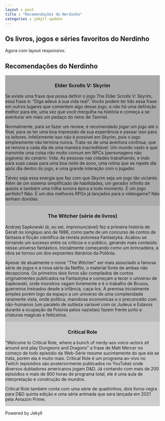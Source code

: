 ```yaml
---
layout : post
title : "Recomendações do Nerdinho"
categories : jekyll update
---
```


<body>


<div class="proheader">
<h2>Os livros, jogos e séries favoritos do Nerdinho</h2>
<p>Agora com layout responsivo.</p>
</div>

<div class="header">
  <h2>Recomendações do Nerdinho</h2>
</div>

<div class="row">
  <div class="column" style="background-color:#aaa;">
    <h3 style="text-align:center;">Elder Scrolls V: Skyrim</h3>
    <p>
    Se existe uma frase que possa definir o jogo The Elder Scrolls V: Skyrim, essa frase é: “Diga adeus à sua vida real”. Vocês podem ter lido essa frase em outros lugares que comentem algo desse jogo, e não há uma definição melhor para ele, uma vez que você mergulha na história e começa a se aventurar em mais um pedaço do reino de Tamriel.
    </p>
    <p>
    Normalmente, para se fazer um review, é recomendado jogar um jogo até o final, para se ter uma boa impressão de sua experiência e passar isso para os leitores. Infelizmente isso não é possível em Skyrim, pois o jogo simplesmente não termina nunca. Trata-se de uma aventura contínua, que se renova a cada dia de uma maneira inacreditável. Um mundo vasto e que transmite uma coisa não muito comum em NPCs (personagens não jogáveis) do cenário: Vida. As pessoas nas cidades trabalhando, e indo para suas casas para uma boa noite de sono, uma rotina que se repete dia após dia dentro do jogo, e uma grande interação com o jogador.
    </p>
    <p>
    Talvez seja essa energia que faz com que Skyrim seja um jogo tão viciante. Além de um sistema simplificado de habilidades, um gerador infinito de quests e também uma trilha sonora épica a todo momento. É um jogo perfeito? Não. É um dos melhores RPGs já lançados para o videogame? Não tenham dúvidas.
    </p>
  </div>
  <div class="column" style="background-color:#bbb;">
    <h3 style="text-align:center;">The Witcher (série de livros)</h3>
    <p>
    Andrzej Sapkowski (é, eu sei, impronunciável) fez a primeira história de Geralt no longíquo ano de 1986, como parte de um concurso de contos de fantasia e ficção científica da revista polonesa Fantastyka.  Acabou se tornando um sucesso entre os críticos e o público, gerando mais conteúdo nesse universo fantástico. Inicialmente começando como um brincadeira, a obra se tornou um dos expoentes literários da Polônia.
    </p>
    <p>
    Apesar de atualmente o nome "The Witcher" ser mais associado a famosa série de jogos e a nova série da Netflix, o material fonte de ambas não decepciona. Os primeiros dois livros são compilados de contos originalmentes publicados na Fantastyka e começam a tecer o universo de Sapkowski, onde monstros vagam livremente e é o trabalho de Bruxos, guerreiros treinados desde a infância, caça-los. A premisa inicialmente simples porém logo da espaço a um universo de uma complexidade raramente vista, onde politica, manobras economicas e o preconceito com não-humanos (um paralelo de sutileza variavel com os Judeus e Eslavos durante a ocupação da Polonia pelos nazistas) fazem frente junto a criaturas magicas e feiticeiros.
    </p>
  </div>
  <div class="column" style="background-color:#ccc;">
    <h3 style="text-align:center;">Critical Role</h3>
    <p>
    "Welcome to Critical Role, where a bunch of nerdy-ass voice-actors sit around and play Dungeons and Dragons" a frase de Matt Mercer no começo de todo episódio da Web-Série resume sucintamente do que ela se trata, porém ela é muito mais. Critical Role é um programa ao-vivo no Twitch (episódios são posteriormente publicados no YouTube) onde diversos dubladores americanos jogam D&D. Já contando com mais de 200 episódios e mais de 800 horas de programa total, ele é uma aula de interpretação e construção de mundos.
    </p>
    <p>Critical Role também conta com uma série de quadrinhos, dois livros-regra para D&D quinta edição e uma série animada que sera lançada em 2021 pela Amazon Prime.
    </p>
  </div>
</div>

<div class="footer">
  <p>Powered by Jekyll</p>
</div>

</body>